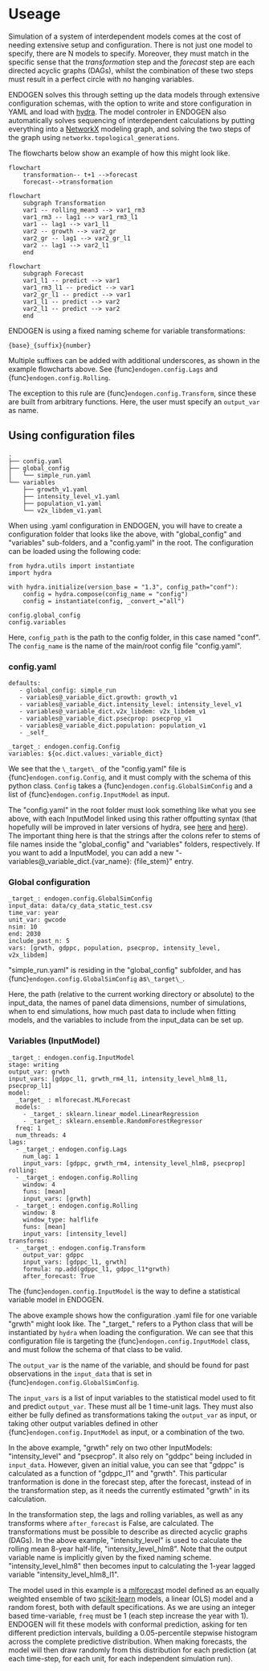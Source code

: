 # Useage

Simulation of a system of interdependent models comes at the cost of needing extensive setup and configuration. There is not just one model to specify, there are N models to specify. Moreover, they must match in the specific sense that the *transformation* step and the *forecast* step are each directed acyclic graphs (DAGs), whilst the combination of these two steps must result in a perfect circle with no hanging variables.

ENDOGEN solves this through setting up the data models through extensive configuration schemas, with the option to write and store configuration in YAML and load with [hydra](https://hydra.cc/). The model controler in ENDOGEN also automatically solves sequencing of interdependent calculations by putting everything into a [NetworkX](https://networkx.org/) modeling graph, and solving the two steps of the graph using `networkx.topological_generations`.

The flowcharts below show an example of how this might look like.

```{mermaid}
flowchart
    transformation-- t+1 -->forecast
    forecast-->transformation
```

```{mermaid}
flowchart
    subgraph Transformation
    var1 -- rolling_mean3 --> var1_rm3
    var1_rm3 -- lag1 --> var1_rm3_l1
    var1 -- lag1 --> var1_l1
    var2 -- growth --> var2_gr
    var2_gr -- lag1 --> var2_gr_l1
    var2 -- lag1 --> var2_l1
    end
```

```{mermaid}
flowchart
    subgraph Forecast
    var1_l1 -- predict --> var1
    var1_rm3_l1 -- predict --> var1
    var2_gr_l1 -- predict --> var1
    var1_l1 -- predict --> var2
    var2_l1 -- predict --> var2
    end
```

ENDOGEN is using a fixed naming scheme for variable transformations:

    {base}_{suffix}{number} 

Multiple suffixes can be added with additional underscores, as shown in the example flowcharts above. See {func}`endogen.config.Lags` and {func}`endogen.config.Rolling`.

The exception to this rule are {func}`endogen.config.Transform`, since these are built from arbitrary functions. Here, the user must specify an `output_var` as name.

## Using configuration files

```{code} bash
.
├── config.yaml
├── global_config
│   └── simple_run.yaml
└── variables
    ├── growth_v1.yaml
    ├── intensity_level_v1.yaml
    ├── population_v1.yaml
    └── v2x_libdem_v1.yaml
```

When using .yaml configuration in ENDOGEN, you will have to create a configuration folder that looks like the above, with "global_config" and "variables" sub-folders, and a "config.yaml" in the root. The configuration can be loaded using the following code:

```{code} python
from hydra.utils import instantiate
import hydra

with hydra.initialize(version_base = "1.3", config_path="conf"):
    config = hydra.compose(config_name = "config")
    config = instantiate(config, _convert_="all")

config.global_config
config.variables
```

Here, `config_path` is the path to the config folder, in this case named "conf". The `config_name` is the name of the main/root config file "config.yaml".

### config.yaml

```{code} yaml
defaults:
   - global_config: simple_run
   - variables@_variable_dict.growth: growth_v1
   - variables@_variable_dict.intensity_level: intensity_level_v1
   - variables@_variable_dict.v2x_libdem: v2x_libdem_v1
   - variables@_variable_dict.psecprop: psecprop_v1
   - variables@_variable_dict.population: population_v1
   - _self_
   
_target_: endogen.config.Config   
variables: ${oc.dict.values:_variable_dict}
```

We see that the `\_target\_` of the "config.yaml" file is {func}`endogen.config.Config`, and it must comply with the schema of this python class. `Config` takes a {func}`endogen.config.GlobalSimConfig` and a list of {func}`endogen.config.InputModel` as input.

The "config.yaml" in the root folder must look something like what you see above, with each InputModel linked using this rather offputting syntax (that hopefully will be improved in later versions of hydra, see [here](https://github.com/facebookresearch/hydra/issues/1939) and [here](https://stackoverflow.com/questions/71052174/using-multiple-configs-in-the-same-group-to-interpolate-values-in-a-yaml-file)). The important thing here is that the strings after the colons refer to stems of file names inside the "global_config" and "variables" folders, respectively. If you want to add a InputModel, you can add a new "- variables@_variable_dict.{var_name}: {file_stem}" entry.

### Global configuration
```{code} yaml
_target_: endogen.config.GlobalSimConfig
input_data: data/cy_data_static_test.csv
time_var: year
unit_var: gwcode
nsim: 10
end: 2030
include_past_n: 5
vars: [grwth, gdppc, population, psecprop, intensity_level, v2x_libdem]
```

"simple_run.yaml" is residing in the "global_config" subfolder, and has {func}`endogen.config.GlobalSimConfig` as`\_target\_`.

Here, the path (relative to the current working directory or absolute) to the input_data, the names of panel data dimensions, number of simulations, when to end simulations, how much past data to include when fitting models, and the variables to include from the input_data can be set up.

### Variables (InputModel)

```{code} yaml
_target_: endogen.config.InputModel
stage: writing
output_var: grwth
input_vars: [gdppc_l1, grwth_rm4_l1, intensity_level_hlm8_l1, psecprop_l1]
model: 
  _target_ : mlforecast.MLForecast
  models:
    - _target_: sklearn.linear_model.LinearRegression
    - _target_: sklearn.ensemble.RandomForestRegressor
  freq: 1
  num_threads: 4
lags:
  - _target_: endogen.config.Lags
    num_lag: 1
    input_vars: [gdppc, grwth_rm4, intensity_level_hlm8, psecprop]
rolling:
  - _target_: endogen.config.Rolling
    window: 4
    funs: [mean]
    input_vars: [grwth]
  - _target_: endogen.config.Rolling
    window: 8
    window_type: halflife
    funs: [mean]
    input_vars: [intensity_level]
transforms:
  - _target_: endogen.config.Transform
    output_var: gdppc
    input_vars: [gdppc_l1, grwth]
    formula: np.add(gdppc_l1, gdppc_l1*grwth)
    after_forecast: True 
```

The {func}`endogen.config.InputModel` is the way to define a statistical variable model in ENDOGEN.

The above example shows how the configuration .yaml file for one variable "grwth" might look like. The "\_target\_" refers to a Python class that will be instantiated by `hydra` when loading the configuration. We can see that this configuration file is targeting the {func}`endogen.config.InputModel` class, and must follow the schema of that class to be valid.

The `output_var` is the name of the variable, and should be found for past observations in the `input_data` that is set in {func}`endogen.config.GlobalSimConfig`.

The `input_vars` is a list of input variables to the statistical model used to fit and predict `output_var`. These must all be 1 time-unit lags. They must also either be fully defined as transformations taking the `output_var` as input, or taking other output variables defined in other {func}`endogen.config.InputModel` as input, or a combination of the two.

In the above example, "grwth" rely on two other InputModels: "intensity_level" and "psecprop". It also rely on "gddpc" being included in `input_data`. However, given an initial value, you can see that "gdppc" is calculated as a function of "gdppc_l1" and "grwth". This particular tranformation is done in the forecast step, after the forecast, instead of in the transformation step, as it needs the currently estimated "grwth" in its calculation.

In the transformation step, the lags and rolling variables, as well as any transforms where `after_forecast` is False, are calculated. The transformations must be possible to describe as directed acyclic graphs (DAGs). In the above example, "intensity_level" is used to calculate the rolling mean 8-year half-life, "intensity_level_hlm8". Note that the output variable name is implicitly given by the fixed naming scheme. "intensity_level_hlm8" then becomes input to calculating the 1-year lagged variable "intensity_level_hlm8_l1".

The model used in this example is a [mlforecast](https://github.com/Nixtla/mlforecast) model defined as an equally weighted ensemble of two [scikit-learn](https://scikit-learn.org/stable/index.html) models, a linear (OLS) model and a random forest, both with default specifications. As we are using an integer based time-variable, `freq` must be 1 (each step increase the year with 1). ENDOGEN will fit these models with conformal prediction, asking for ten different prediction intervals, building a 0.05-percentile stepwise histogram across the complete predictive distribution. When making forecasts, the model will then draw randomly from this distribution for each prediction (at each time-step, for each unit, for each independent simulation run).
